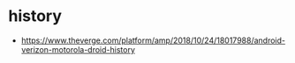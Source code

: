# history

* https://www.theverge.com/platform/amp/2018/10/24/18017988/android-verizon-motorola-droid-history
